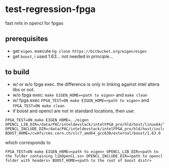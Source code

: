 # test-regression-fpga
fast nnls in opencl for fpgas

## prerequisites
- get `eigen`. execute `hg clone https://bitbucket.org/eigen/eigen`
- get `boost`, i used 1.63... not needed in principle...

## to build
- w/ or w/o fpga exec. the difference is only in linking against intel altera libs or not.
- w/o fpga exec: `make EIGEN_HOME=<path to eigen>` and `make clean` 
- w/ fpga exec `FPGA_TEST=ON make EIGEN_HOME=<path to eigen>` and `FPGA_TEST=ON make clean`
- if boost and opencl are not in standard locations, then use:
```
FPGA_TEST=ON make EIGEN_HOME=../eigen OPENCL_LIB_DIR=/data/PAC/inteldevstack/intelFPGA_pro/hld/host/linux64/lib OPENCL_INCLUDE_DIR=/data/PAC/inteldevstack/intelFPGA_pro/hld/host/include BOOST_HOME=/cvmfs/cms.cern.ch/slc7_amd64_gcc630/external/boost/1.63.0
```
which corresponds to 
```
FPGA_TEST=ON make EIGEN_HOME=<path to eigen> OPENCL_LIB_DIR=<path to the folder containing libOpenCL.so> OPENCL_INCLUDE_DIR=<path to opencl folder with headers> BOOST_HOME=<path to the root of boost distr>
```

